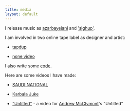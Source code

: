 ```yaml
---
title: media 
layout: default
---
```


I release music as [azarbayejani](http://soundcloud.com/azarbayejani) and ['sighup'](http://sighup.co).

I am involved in two online tape label as designer and artist:
  
* [tapdup](http://tapdup.com)

* [none video](http://nonevideo.com)

I also write some [code](http://github.com/azarbayejani).

Here are some videos I have made:

* [SAUDI NATIONAL](http://www.youtube.com/watch?v=0OE6_xhV3XA)

* [Karbala Juke](http://www.youtube.com/watch?v=QHIGa4qf9aA)

* ["Untitled"](http://www.youtube.com/watch?v=T9o5aY5p3Vg) - a video for [Andrew McClymont](http://andrew-mcclymont.com)'s "Untitled"
